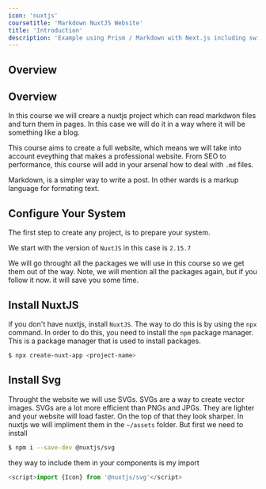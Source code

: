 ```yaml
---
icon: 'nuxtjs'
coursetitle: 'Markdown NuxtJS Website'
title: 'Introduction'
description: 'Example using Prism / Markdown with Next.js including switching syntax highlighting themes.'
---
```


## Overview

## Overview

In this course we will creare a nuxtjs project which can read markdwon files and turn them in pages. In this case we will do it in a way where it will be something like a blog.

This course aims to create a full website, which means we will take into account eveything that makes a professional website. From SEO to performance, this course will add in your arsenal how to deal with `.md` files.

Markdown, is a simpler way to write a post. In other wards is a markup language for formating text.

## Configure Your System

The first step to create any project, is to prepare your system.

We start with the version of `NuxtJS` in this case is `2.15.7`

We will go throught all the packages we will use in this course so we get them out of the way. Note, we will mention all the packages again, but if you follow it now. it will save you some time.

## Install NuxtJS

if you don't have nuxtjs, install `NuxtJS`. The way to do this is by using the `npx` command.
In order to do this, you need to install the `npm` package manager. This is a package manager that is used to install packages.

```bash
$ npx create-nuxt-app <project-name>
```

## Install Svg

Throught the website we will use SVGs. SVGs are a way to create vector images. SVGs are a lot more efficient than PNGs and JPGs. They are lighter and your website will load faster. On the top of that they look sharper. In nuxtjs we will impliment them in the `~/assets` folder. But first we need to install

```bash
$ npm i --save-dev @nuxtjs/svg
```

they way to include them in your components is my import

```javascript
<script>import {Icon} from '@nuxtjs/svg'</script>
```

